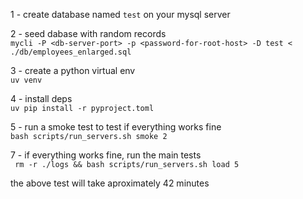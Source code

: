 1 - create database named `test` on your mysql server  
  
2 - seed dabase with random records  
`mycli -P <db-server-port> -p <password-for-root-host> -D test < ./db/employees_enlarged.sql`  
  
3 - create a python virtual env  
`uv venv`  
  
4 - install deps  
`uv pip install -r pyproject.toml`  
  
5 - run a smoke test to test if everything works fine  
`bash scripts/run_servers.sh smoke 2`  
  
7 - if everything works fine, run the main tests  
` rm -r ./logs && bash scripts/run_servers.sh load 5`  
  
the above test will take aproximately 42 minutes
